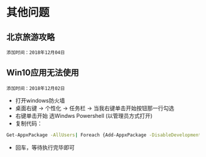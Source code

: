 # 其他问题

## 北京旅游攻略

	添加时间：2018年12月04日

	


## Win10应用无法使用

	添加时间：2018年12月02日

- 打开windows防火墙
- 桌面右键 -> 个性化 -> 任务栏 -> 当我右键单击开始按钮那一行勾选
- 右键单击开始 选Windws Powershell (以管理员方式打开)
- 复制代码：
```bash
Get-AppxPackage -AllUsers| Foreach {Add-AppxPackage -DisableDevelopmentMode -Register "$($_.InstallLocation)\AppXManifest.xml"}
```
- 回车，等待执行完毕即可

